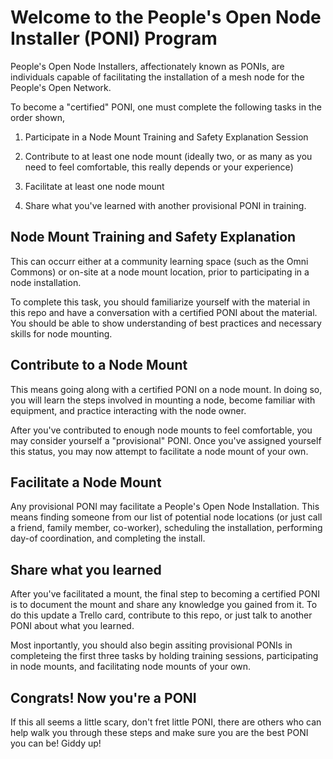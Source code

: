 # Welcome to the People's Open Node Installer (PONI) Program

People's Open Node Installers, affectionately known as PONIs, are individuals capable of facilitating the installation of a mesh node for the People's Open Network. 

To become a "certified" PONI, one must complete the following tasks in the order shown,

1. Participate in a Node Mount Training and Safety Explanation Session   

2. Contribute to at least one node mount (ideally two, or as many as you need to feel comfortable, this really depends or your experience)  

3. Facilitate at least one node mount  

4. Share what you've learned with another provisional PONI in training. 

## Node Mount Training and Safety Explanation
This can occurr either at a community learning space (such as the Omni Commons) or on-site at a node mount location, prior to participating in a node installation.

To complete this task, you should familiarize yourself with the material in this repo and have a conversation with a certified PONI about the material. You should be able to show understanding of best practices and necessary skills for node mounting.

## Contribute to a Node Mount
This means going along with a certified PONI on a node mount. In doing so, you will learn the steps involved in mounting a node, become familiar with equipment, and practice interacting with the node owner.   

After you've contributed to enough node mounts to feel comfortable, you may consider yourself a "provisional" PONI. Once you've assigned yourself this status, you may now attempt to facilitate a node mount of your own.

## Facilitate a Node Mount
Any provisional PONI may facilitate a People's Open Node Installation. This means finding someone from our list of potential node locations (or just call a friend, family member, co-worker), scheduling the installation, performing day-of coordination, and completing the install.

## Share what you learned
After you've facilitated a mount, the final step to becoming a certified PONI is to document the mount and share any knowledge you gained from it. To do this update a Trello card, contribute to this repo, or just talk to another PONI about what you learned.

Most inportantly, you should also begin assiting provisional PONIs in completeing the first three tasks by holding training sessions, participating in node mounts, and facilitating node mounts of your own.

## Congrats! Now you're a PONI
If this all seems a little scary, don't fret little PONI, there are others who can help walk you through these steps and make sure you are the best PONI you can be! Giddy up!
